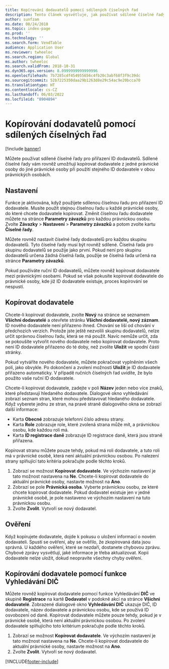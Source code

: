 ```yaml
---
title: Kopírování dodavatelů pomocí sdílených číselných řad
description: Tento článek vysvětluje, jak používat sdílené číselné řady pro kopírování dodavatele do jiné právnické osoby při zachování stejného ID dodavatele.
author: sunfzam
ms.date: 08/24/2018
ms.topic: index-page
ms.prod: ''
ms.technology: ''
ms.search.form: VendTable
audience: Application User
ms.reviewer: twheeloc
ms.search.region: Global
ms.author: twheeloc
ms.search.validFrom: 2018-10-31
ms.dyn365.ops.version: 8.0999999999999996
ms.openlocfilehash: 7b7285cdf454955656c4fb20c3abf68f3f9c39dc
ms.sourcegitcommit: 52b7225350daa29b1263d8e29c54ac9e20bcca70
ms.translationtype: HT
ms.contentlocale: cs-CZ
ms.lasthandoff: 06/03/2022
ms.locfileid: "8904894"
---
```

# <a name="copy-vendors-by-using-shared-number-sequences"></a>Kopírování dodavatelů pomocí sdílených číselných řad

[!include [banner](../includes/banner.md)]

Můžete používat sdílené číselné řady pro přiřazení ID dodavatelů. Sdílené číselné řady vám rovněž umožňují kopírovat dodavatele z jedné právnické osoby do jiné právnické osoby při použití stejného ID dodavatele v obou právnických osobách.

## <a name="setup"></a>Nastavení

Funkce je aktivována, když použijete sdílenou číselnou řadu pro přiřazení ID dodavatele. Musíte použít stejnou číselnou řadu u každé právnické osoby, do které chcete dodavatele kopírovat. Změnit číselnou řadu dodavatele můžete na stránce **Parametry závazků** pro každou právnickou osobu. Zvolte **Závazky** \> **Nastavení** \> **Parametry závazků** a potom zvolte kartu **Číselné řady**.

Můžete rovněž nastavit číselné řady dodavatelů pro každou skupinu dodavatelů. Tyto číselné řady musí být rovněž sdílené. Číselná řada pro skupinu dodavatelů se použije jako první. Pokud není pro skupinu dodavatelů určena žádná číselná řada, použije se číselná řada určená na stránce **Parametry závazků**.

Pokud používáte ruční ID dodavatelů, můžete rovněž kopírovat dodavatele mezi právnickými osobami. Pokud se však pokusíte kopírovat dodavatele do právnické osoby, kde již ID dodavatele existuje, proces kopírování se nespustí.

## <a name="copy-a-vendor"></a>Kopírovat dodavatele

Chcete-li kopírovat dodavatele, zvolte **Nový** na stránce se seznamem **Všichni dodavatelé** a otevřete stránku **Všichni dodavatelé, nový záznam**. ID nového dodavatele není přiřazeno ihned. Chování se liší od chování v předchozích verzích. Protože jste ještě nezvolili skupinu dodavatelů, nelze určit správnou číselnou řadu, která se má použít. Navíc nemůže určit, zda se pokoušíte vytvořit nového dodavatele nebo kopírovat dodavatele. Proto není ID dodavatele přiřazeno do té doby, než zvolíte **Uložit** ve spodní části stránky.

Pokud vytváříte nového dodavatele, můžete pokračovat vyplněním všech polí, jako obvykle. Po dokončení a zvolení možnosti **Uložit** je ID dodavatele přiřazeno automaticky. V případě ručních číselných řad uvidíte, že bylo použito vaše ruční ID dodavatele.

Chcete-li kopírovat dodavatele, zadejte v poli **Název** jeden nebo více znaků, které představují hledaného dodavatele. Dialogové okno vyhledávání zobrazí seznam stran, které mohou představovat hledaného dodavatele. Když vyberete jednu ze stran, na pravé straně dialogového okna se zobrazí další informace:

- Karta **Obecné** zobrazuje telefonní číslo adresu strany.
- Karta **Role** zobrazuje role, které zvolená strana může mít, a právnickou osobu, kde každou roli má.
- Karta **ID registrace daně** zobrazuje ID registrace daně, která jsou straně přiřazena.

Kopírovat stranu můžete pouze tehdy, pokud má roli dodavatele, a tuto roli má v právnické osobě, která není aktuální právnickou osobou. Po nalezení strany splňující tato kritéria pokračujte podle těchto kroků.

1. Zobrazí se možnost **Kopírovat dodavatele**. Ve výchozím nastavení je tato možnost nastavena na **Ne**. Chcete-li kopírovat dodavatele do aktuální právnické osoby, nastavte možnost na **Ano**. 
2. Zobrazí se pole **Právnická osoba**. Vyberte právnickou osobu, ze které chcete kopírovat dodavatele. Pokud dodavatel existuje jen v jedné právnické osobě, je pole nastaveno ve výchozím nastavení na tuto právnickou osobu.
3. Zvolte **Zvolit**. Vytvoří se nový dodavatel.

## <a name="validation"></a>Ověření

Když kopírujete dodavatele, dojde k pokusu o uložení informací o novém dodavateli. Spustí se ověření, aby se ověřilo, že zkopírovaná data jsou správná. U každého ověření, které se nezdaří, dostanete chybovou zprávu. Chybové zprávy vysvětlují, jaké informace je třeba aktualizovat. Kopii dodavatele nelze uložit, dokud neopravíte všechny chyby ověření.

## <a name="copy-a-vendor-by-using-the-tax-exempt-number-search-feature"></a>Kopírování dodavatele pomocí funkce Vyhledávání DIČ

Můžete rovněž kopírovat dodavatele pomocí funkce Vyhledávání **DIČ** ve skupině **Registrace** na kartě **Dodavatel** v podokně akcí na stránce **Všichni dodavatelé**. Zobrazené dialogové okno **Vyhledávání DIČ** ukazuje DIČ, ID dodavatele, název dodavatele a právnickou osobu, kde se používá ID osvobození od daně. Kopírovat dodavatele můžete pouze tehdy, pokud je v právnické osobě, která není aktuální právnickou osobou. Po zvolení dodavatele splňujícího toto kritérium pokračujte podle těchto kroků.

1. Zobrazí se možnost **Kopírovat dodavatele**. Ve výchozím nastavení je tato možnost nastavena na **Ne**. Chcete-li kopírovat dodavatele do aktuální právnické osoby, nastavte možnost na **Ano**.
2. Zvolte **Zvolit**. Vytvoří se nový dodavatel.


[!INCLUDE[footer-include](../../includes/footer-banner.md)]
